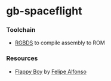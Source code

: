 # gb-spaceflight

### Toolchain
- [RGBDS](https://rednex.github.io/) to compile assembly to ROM

### Resources
- [Flappy Boy](https://github.com/bitnenfer/flappy-boy-asm) by [Felipe Alfonso](https://github.com/bitnenfer)
